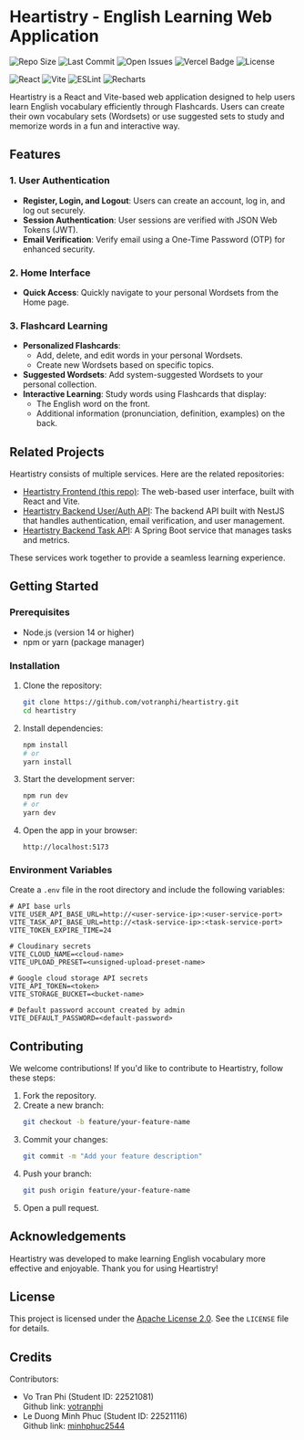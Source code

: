 # Heartistry - English Learning Web Application

![Repo Size](https://img.shields.io/github/repo-size/votranphi/heartistry)
![Last Commit](https://img.shields.io/github/last-commit/votranphi/heartistry)
![Open Issues](https://img.shields.io/github/issues/votranphi/heartistry)
![Vercel Badge](https://deploy-badge.vercel.app/vercel/deploy-badge)
![License](https://img.shields.io/github/license/votranphi/heartistry)

![React](https://img.shields.io/badge/React-18.3.1-blue)
![Vite](https://img.shields.io/badge/Vite-5.4.10-blueviolet)
![ESLint](https://img.shields.io/badge/ESLint-9.13.0-yellowgreen)
![Recharts](https://img.shields.io/badge/Recharts-2.15.0-orange)

Heartistry is a React and Vite-based web application designed to help users learn English vocabulary efficiently through Flashcards. Users can create their own vocabulary sets (Wordsets) or use suggested sets to study and memorize words in a fun and interactive way.

## Features

### 1. User Authentication
- **Register, Login, and Logout**: Users can create an account, log in, and log out securely.
- **Session Authentication**: User sessions are verified with JSON Web Tokens (JWT).
- **Email Verification**: Verify email using a One-Time Password (OTP) for enhanced security.

### 2. Home Interface
- **Quick Access**: Quickly navigate to your personal Wordsets from the Home page.

### 3. Flashcard Learning
- **Personalized Flashcards**: 
  - Add, delete, and edit words in your personal Wordsets.
  - Create new Wordsets based on specific topics.
- **Suggested Wordsets**: Add system-suggested Wordsets to your personal collection.
- **Interactive Learning**: Study words using Flashcards that display:
  - The English word on the front.
  - Additional information (pronunciation, definition, examples) on the back.

## Related Projects

Heartistry consists of multiple services. Here are the related repositories:

- [Heartistry Frontend (this repo)](https://github.com/votranphi/heartistry): The web-based user interface, built with React and Vite.
- [Heartistry Backend User/Auth API](https://github.com/votranphi/heartistry-user-api): The backend API built with NestJS that handles authentication, email verification, and user management.
- [Heartistry Backend Task API](https://github.com/votranphi/heartistry-task-api): A Spring Boot service that manages tasks and metrics.

These services work together to provide a seamless learning experience.

## Getting Started

### Prerequisites
- Node.js (version 14 or higher)
- npm or yarn (package manager)

### Installation

1. Clone the repository:
   ```bash
   git clone https://github.com/votranphi/heartistry.git
   cd heartistry
   ```

2. Install dependencies:
   ```bash
   npm install
   # or
   yarn install
   ```

3. Start the development server:
   ```bash
   npm run dev
   # or
   yarn dev
   ```

4. Open the app in your browser:
   ```
   http://localhost:5173
   ```

### Environment Variables
Create a `.env` file in the root directory and include the following variables:
```env
# API base urls
VITE_USER_API_BASE_URL=http://<user-service-ip>:<user-service-port>
VITE_TASK_API_BASE_URL=http://<task-service-ip>:<task-service-port>
VITE_TOKEN_EXPIRE_TIME=24

# Cloudinary secrets
VITE_CLOUD_NAME=<cloud-name>
VITE_UPLOAD_PRESET=<unsigned-upload-preset-name>

# Google cloud storage API secrets
VITE_API_TOKEN=<token>
VITE_STORAGE_BUCKET=<bucket-name>

# Default password account created by admin
VITE_DEFAULT_PASSWORD=<default-password>
```

## Contributing

We welcome contributions! If you'd like to contribute to Heartistry, follow these steps:

1. Fork the repository.
2. Create a new branch:
   ```bash
   git checkout -b feature/your-feature-name
   ```
3. Commit your changes:
   ```bash
   git commit -m "Add your feature description"
   ```
4. Push your branch:
   ```bash
   git push origin feature/your-feature-name
   ```
5. Open a pull request.

## Acknowledgements

Heartistry was developed to make learning English vocabulary more effective and enjoyable. Thank you for using Heartistry!

## License

This project is licensed under the [Apache License 2.0](LICENSE). See the `LICENSE` file for details.

## Credits
Contributors:
- Vo Tran Phi (Student ID: 22521081)  
Github link: [votranphi](https://github.com/votranphi) 
- Le Duong Minh Phuc (Student ID: 22521116)  
Github link: [minhphuc2544](https://github.com/minhphuc2544)